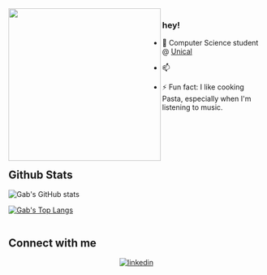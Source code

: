 <img align="left" src="https://media.tenor.com/qLPr-ts8xkIAAAAM/hasbulla.gif" alt="" width="300"/>


### hey!


- 🌱 Computer Science student @ [Unical](https://corsi.unical.it/lt-lmcu/informatica/)

- 📫 

- ⚡ Fun fact: I like cooking Pasta, especially when I'm listening to music.

<br>
<br>
<br>
<br>

## Github Stats  

![Gab's GitHub stats](https://github-readme-stats.vercel.app/api?username=gabrielegrillo&count_private=true&theme=dark&show_icons=true)



[![Gab's Top Langs](https://github-readme-stats.vercel.app/api/top-langs/?username=gabrielegrillo&theme=dark)](https://github.com/anuraghazra/github-readme-stats)


<img src="https://komarev.com/ghpvc/?username=gabrielegrillo&style=flat-square&color=006400" alt=""/>


<br/>  


## Connect with me  
<div align="center">
<a href="https://linkedin.com/in/gabrielegrillo03" target="_blank">
<img src=https://img.shields.io/badge/linkedin-%231E77B5.svg?&style=for-the-badge&logo=linkedin&logoColor=white alt=linkedin style="margin-bottom: 5px;" />
</a>  
</div>  
  

<br/>  

